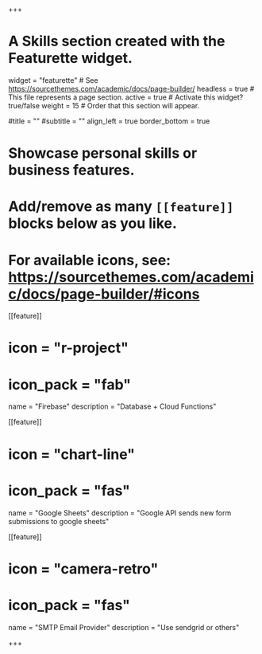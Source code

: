 +++
# A Skills section created with the Featurette widget.
widget = "featurette"  # See https://sourcethemes.com/academic/docs/page-builder/
headless = true  # This file represents a page section.
active = true  # Activate this widget? true/false
weight = 15  # Order that this section will appear.

#title = ""
#subtitle = ""
align_left = true
border_bottom = true

# Showcase personal skills or business features.
# 
# Add/remove as many `[[feature]]` blocks below as you like.
# 
# For available icons, see: https://sourcethemes.com/academic/docs/page-builder/#icons

[[feature]]
  # icon = "r-project"
  # icon_pack = "fab"
  name = "Firebase"
  description = "Database + Cloud Functions"
  
[[feature]]
  # icon = "chart-line"
  # icon_pack = "fas"
  name = "Google Sheets"
  description = "Google API sends new form submissions to google sheets"  
  
[[feature]]
  # icon = "camera-retro"
  # icon_pack = "fas"
  name = "SMTP Email Provider"
  description = "Use sendgrid or others"

+++
